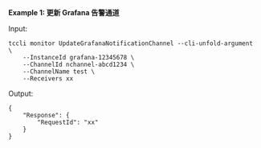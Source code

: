 **Example 1: 更新 Grafana 告警通道**



Input: 

```
tccli monitor UpdateGrafanaNotificationChannel --cli-unfold-argument  \
    --InstanceId grafana-12345678 \
    --ChannelId nchannel-abcd1234 \
    --ChannelName test \
    --Receivers xx
```

Output: 
```
{
    "Response": {
        "RequestId": "xx"
    }
}
```

